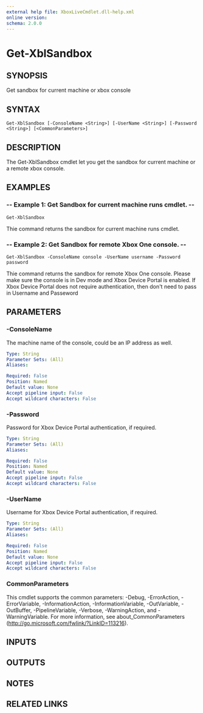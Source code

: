 ```yaml
---
external help file: XboxLiveCmdlet.dll-help.xml
online version: 
schema: 2.0.0
---
```


# Get-XblSandbox

## SYNOPSIS
Get sandbox for current machine or xbox console

## SYNTAX

```
Get-XblSandbox [-ConsoleName <String>] [-UserName <String>] [-Password <String>] [<CommonParameters>]
```

## DESCRIPTION
The Get-XblSandbox cmdlet let you get the sandbox for current machine or a remote xbox console.

## EXAMPLES

### -- Example 1: Get Sandbox for current machine runs cmdlet. --

```
Get-XblSandbox
```

Thie command returns the sandbox for current machine runs cmdlet.

### -- Example 2: Get Sandbox for remote Xbox One console. --

```
Get-XblSandbox -ConsoleName console -UserName username -Password password
```

Thie command returns the sandbox for remote Xbox One console.
Please make sure the console is in Dev mode and Xbox Device Portal is enabled. 
If Xbox Device Portal does not require authentication, then don't need to pass in Username and Passeword

## PARAMETERS

### -ConsoleName
The machine name of the console, could be an IP address as well.

```yaml
Type: String
Parameter Sets: (All)
Aliases: 

Required: False
Position: Named
Default value: None
Accept pipeline input: False
Accept wildcard characters: False
```

### -Password
Password for Xbox Device Portal authentication, if required. 

```yaml
Type: String
Parameter Sets: (All)
Aliases: 

Required: False
Position: Named
Default value: None
Accept pipeline input: False
Accept wildcard characters: False
```

### -UserName
Username for Xbox Device Portal authentication, if required.

```yaml
Type: String
Parameter Sets: (All)
Aliases: 

Required: False
Position: Named
Default value: None
Accept pipeline input: False
Accept wildcard characters: False
```

### CommonParameters
This cmdlet supports the common parameters: -Debug, -ErrorAction, -ErrorVariable, -InformationAction, -InformationVariable, -OutVariable, -OutBuffer, -PipelineVariable, -Verbose, -WarningAction, and -WarningVariable. For more information, see about_CommonParameters (http://go.microsoft.com/fwlink/?LinkID=113216).

## INPUTS

## OUTPUTS

## NOTES

## RELATED LINKS

